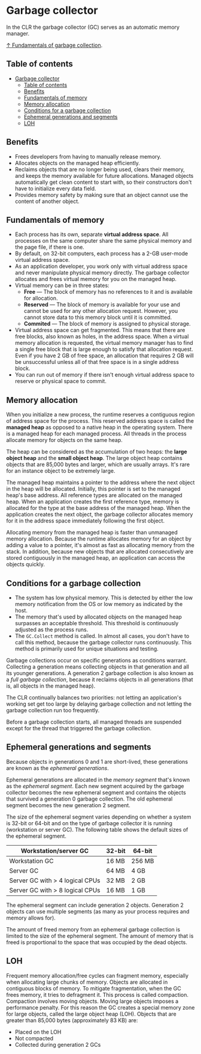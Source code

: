 # Garbage collector

In the CLR the garbage collector (GC) serves as an automatic memory manager.

[↑ Fundamentals of garbage collection](https://learn.microsoft.com/en-us/dotnet/standard/garbage-collection/fundamentals).

## Table of contents

- [Garbage collector](#garbage-collector)
  - [Table of contents](#table-of-contents)
  - [Benefits](#benefits)
  - [Fundamentals of memory](#fundamentals-of-memory)
  - [Memory allocation](#memory-allocation)
  - [Conditions for a garbage collection](#conditions-for-a-garbage-collection)
  - [Ephemeral generations and segments](#ephemeral-generations-and-segments)
  - [LOH](#loh)

## Benefits

- Frees developers from having to manually release memory.
- Allocates objects on the managed heap efficiently.
- Reclaims objects that are no longer being used, clears their memory, and keeps the memory available for future allocations. Managed objects automatically get clean content to start with, so their constructors don't have to initialize every data field.
- Provides memory safety by making sure that an object cannot use the content of another object.

## Fundamentals of memory

- Each process has its own, separate **virtual address space**. All processes on the same computer share the same physical memory and the page file, if there is one.
- By default, on 32-bit computers, each process has a 2-GB user-mode virtual address space.
- As an application developer, you work only with virtual address space and never manipulate physical memory directly. The garbage collector allocates and frees virtual memory for you on the managed heap.
- Virtual memory can be in three states:
  - **Free** — The block of memory has no references to it and is available for allocation.
  - **Reserved** — The block of memory is available for your use and cannot be used for any other allocation request. However, you cannot store data to this memory block until it is committed.
  - **Commited** — The block of memory is assigned to physical storage.
- Virtual address space can get fragmented. This means that there are free blocks, also known as holes, in the address space. When a virtual memory allocation is requested, the virtual memory manager has to find a single free block that is large enough to satisfy that allocation request. Even if you have 2 GB of free space, an allocation that requires 2 GB will be unsuccessful unless all of that free space is in a single address block.
- You can run out of memory if there isn't enough virtual address space to reserve or physical space to commit.

## Memory allocation

When you initialize a new process, the runtime reserves a contiguous region of address space for the process. This reserved address space is called the **managed heap** as opposed to a native heap in the operating system. There is a managed heap for each managed process. All threads in the process allocate memory for objects on the same heap.

The heap can be considered as the accumulation of two heaps: the **large object heap** and the **small object heap**. The large object heap contains objects that are 85,000 bytes and larger, which are usually arrays. It's rare for an instance object to be extremely large.

The managed heap maintains a pointer to the address where the next object in the heap will be allocated. Initially, this pointer is set to the managed heap's base address. All reference types are allocated on the managed heap. When an application creates the first reference type, memory is allocated for the type at the base address of the managed heap. When the application creates the next object, the garbage collector allocates memory for it in the address space immediately following the first object.

Allocating memory from the managed heap is faster than unmanaged memory allocation. Because the runtime allocates memory for an object by adding a value to a pointer, it's almost as fast as allocating memory from the stack. In addition, because new objects that are allocated consecutively are stored contiguously in the managed heap, an application can access the objects quickly.

## Conditions for a garbage collection

- The system has low physical memory. This is detected by either the low memory notification from the OS or low memory as indicated by the host.
- The memory that's used by allocated objects on the managed heap surpasses an acceptable threshold. This threshold is continuously adjusted as the process runs.
- The `GC.Collect` method is called. In almost all cases, you don't have to call this method, because the garbage collector runs continuously. This method is primarily used for unique situations and testing.

Garbage collections occur on specific generations as conditions warrant. Collecting a generation means collecting objects in that generation and all its younger generations. A generation 2 garbage collection is also known as a *full garbage collection*, because it reclaims objects in all generations (that is, all objects in the managed heap).

The CLR continually balances two priorities: not letting an application's working set get too large by delaying garbage collection and not letting the garbage collection run too frequently.

Before a garbage collection starts, all managed threads are suspended except for the thread that triggered the garbage collection.

## Ephemeral generations and segments

Because objects in generations 0 and 1 are short-lived, these generations are known as the *ephemeral generations*.

Ephemeral generations are allocated in the *memory segment* that's known as the *ephemeral segment*. Each new segment acquired by the garbage collector becomes the new ephemeral segment and contains the objects that survived a generation 0 garbage collection. The old ephemeral segment becomes the new generation 2 segment.

The size of the ephemeral segment varies depending on whether a system is 32-bit or 64-bit and on the type of garbage collector it is running (workstation or server GC). The following table shows the default sizes of the ephemeral segment.

| Workstation/server GC           | 32-bit | 64-bit |
| ------------------------------- | ------ | ------ |
| Workstation GC                  | 16 MB  | 256 MB |
| Server GC                       | 64 MB  | 4 GB   |
| Server GC with > 4 logical CPUs | 32 MB  | 2 GB   |
| Server GC with > 8 logical CPUs | 16 MB  | 1 GB   |

The ephemeral segment can include generation 2 objects. Generation 2 objects can use multiple segments (as many as your process requires and memory allows for).

The amount of freed memory from an ephemeral garbage collection is limited to the size of the ephemeral segment. The amount of memory that is freed is proportional to the space that was occupied by the dead objects.

## LOH

Frequent memory allocation/free cycles can fragment memory, especially when allocating large chunks of memory. Objects are allocated in contiguous blocks of memory. To mitigate fragmentation, when the GC frees memory, it tries to defragment it. This process is called compaction. Compaction involves moving objects. Moving large objects imposes a performance penalty. For this reason the GC creates a special memory zone for large objects, called the large object heap (LOH). Objects that are greater than 85,000 bytes (approximately 83 KB) are:

- Placed on the LOH
- Not compacted
- Collected during generation 2 GCs
